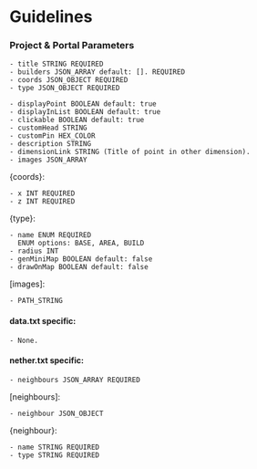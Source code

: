 # Guidelines

  <h3>Project & Portal Parameters</h3>
  
    - title STRING REQUIRED
    - builders JSON_ARRAY default: []. REQUIRED
    - coords JSON_OBJECT REQUIRED
    - type JSON_OBJECT REQUIRED
    
    - displayPoint BOOLEAN default: true
    - displayInList BOOLEAN default: true
    - clickable BOOLEAN default: true
    - customHead STRING
    - customPin HEX_COLOR
    - description STRING
    - dimensionLink STRING (Title of point in other dimension).
    - images JSON_ARRAY
  
  {coords}:
    
    - x INT REQUIRED
    - z INT REQUIRED
    
  {type}:
    
    - name ENUM REQUIRED
      ENUM options: BASE, AREA, BUILD
    - radius INT
    - genMiniMap BOOLEAN default: false
    - drawOnMap BOOLEAN default: false
    

  [images]:
    
    - PATH_STRING
  
  <h4>data.txt specific:</h4>
  
    - None.
  
  <h4>nether.txt specific:</h4>
  
    - neighbours JSON_ARRAY REQUIRED
  
  [neighbours]:
    
    - neighbour JSON_OBJECT
    
 {neighbour}:
    
    - name STRING REQUIRED
    - type STRING REQUIRED












